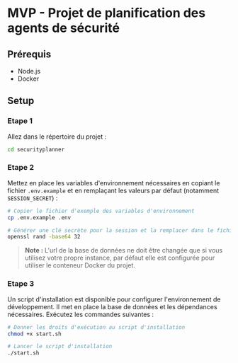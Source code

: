 # MVP - Projet de planification des agents de sécurité

## Prérequis

- Node.js
- Docker

## Setup

### Etape 1

Allez dans le répertoire du projet :

```bash
cd securityplanner
```

### Etape 2

Mettez en place les variables d'environnement nécessaires en copiant le fichier `.env.example` et en remplaçant les valeurs par défaut (notamment `SESSION_SECRET`) :

```bash
# Copier le fichier d'exemple des variables d'environnement
cp .env.example .env

# Générer une clé secrète pour la session et la remplacer dans le fichier .env
openssl rand -base64 32
```

> **Note :** L'url de la base de données ne doit être changée que si vous utilisez votre propre instance, par défaut elle est configurée pour utiliser le conteneur Docker du projet.

### Etape 3

Un script d'installation est disponible pour configurer l'environnement de développement. Il met en place la base de données et les dépendances nécessaires. Exécutez les commandes suivantes :

```bash
# Donner les droits d'exécution au script d'installation
chmod +x start.sh

# Lancer le script d'installation
./start.sh
```
